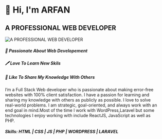 
# 👋 Hi, I'm ARFAN
## A PROFESSIONAL WEB DEVELOPER
![A PROFESSIONAL WEB DEVELOPER](https://user-images.githubusercontent.com/58082952/141525464-b4610dd7-4c86-49b7-89cc-826fdda875d5.jpg)


##### 👑 Passionate About Web Developement
##### 🖊️ Love To Learn New Skils
##### 🎤 Like To Share My Knowledge With Others
I’m a Full Stack Web developer who is passionate about making error-free websites with 100% client satisfaction. I have a passion for learning and sharing my knowledge with others as publicly as possible. I love to solve real-world problems. I am strategic, goal-oriented, and always work with an end goal in mind.Most of the time I work with WordPress,Laravel but some technologies I enjoy working with include ReactJS, JavaScript as well as PHP.

##### Skills: HTML | CSS | JS | PHP | WORDPRESS | LARAVEL 



